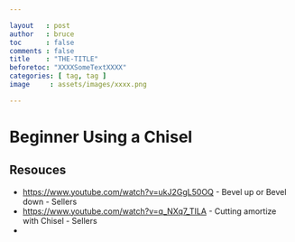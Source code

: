 ```yaml
---

layout   : post
author   : bruce
toc      : false
comments : false
title    : "THE-TITLE"
beforetoc: "XXXXSomeTextXXXX"
categories: [ tag, tag ]
image     : assets/images/xxxx.png

---
```


# Beginner Using a Chisel



## Resouces

- https://www.youtube.com/watch?v=ukJ2GgL50OQ - Bevel up or Bevel down - Sellers
- https://www.youtube.com/watch?v=q_NXq7_TILA - Cutting amortize with Chisel - Sellers
- 